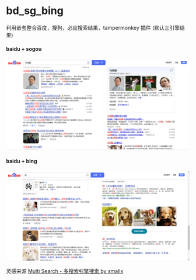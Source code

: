# bd_sg_bing
利用嵌套整合百度，搜狗，必应搜索结果，tampermonkey 插件 (默认三引擎结果)
#### baidu + sogou
![MMA](thumbs/MMA.png)
#### baidu + bing
![dog](thumbs/dog.png)





灵感来源 [Multi Search - 多搜索引擎搜索 by smallx](https://github.com/smallx/monkey-scripts/tree/master/multi-search)
